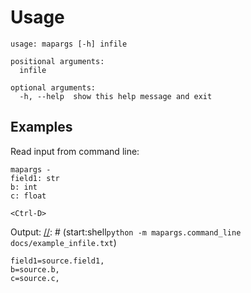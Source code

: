 
# Usage

[//]: # (start:shell`python -m mapargs.command_line --help`)
```
usage: mapargs [-h] infile

positional arguments:
  infile

optional arguments:
  -h, --help  show this help message and exit
```

[//]: # (end)

## Examples

Read input from command line:
```
mapargs -
field1: str
b: int
c: float

<Ctrl-D>
```

Output:
[//]: # (start:shell`python -m mapargs.command_line docs/example_infile.txt`)
```
field1=source.field1,
b=source.b,
c=source.c,
```

[//]: # (end)
